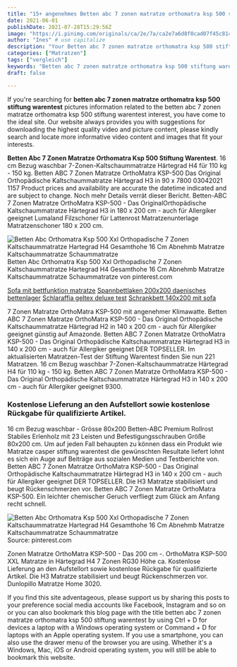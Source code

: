 ```yaml
---
title: "15+ angenehmes Betten abc 7 zonen matratze orthomatra ksp 500 stiftung warentest information"
date: 2021-06-01
publishDate: 2021-07-28T15:29:56Z
image: "https://i.pinimg.com/originals/ca/2e/7a/ca2e7a6d8f0cad07f45c81421305eada.jpg"
author: "Ines" # use capitalize
description: "Your Betten abc 7 zonen matratze orthomatra ksp 500 stiftung warentest images are ready. Betten abc 7 zonen matratze orthomatra ksp 500 stiftung warentest are a topic that is being searched for and liked by netizens today. You can Find and Download the Betten abc 7 zonen matratze orthomatra ksp 500 stiftung warentest files here. Download all free photos."
categories: ["Matratzen"]
tags: ["vergleich"]
keywords: "Betten abc 7 zonen matratze orthomatra ksp 500 stiftung warentest"
draft: false

---
```


If you're searching for **betten abc 7 zonen matratze orthomatra ksp 500 stiftung warentest** pictures information related to the betten abc 7 zonen matratze orthomatra ksp 500 stiftung warentest interest, you have come to the ideal  site. Our website always  provides you with  suggestions  for downloading  the highest  quality video and picture  content, please kindly search and locate more informative video content and images that fit your interests.

**Betten Abc 7 Zonen Matratze Orthomatra Ksp 500 Stiftung Warentest**. 16 cm Bezug waschbar 7-Zonen-Kaltschaummatratze Härtegrad H4 für 110 kg - 150 kg. Betten ABC 7 Zonen Matratze OrthoMatra KSP-500 Das Original Orthopädische Kaltschaummatratze Härtegrad H3 in 90 x 7800 03042021 1157 Product prices and availability are accurate the datetime indicated and are subject to change. Noch mehr Details verrät dieser Bericht. Betten-ABC 7 Zonen Matratze OrthoMatra KSP-500 - Das OriginalOrthopädische Kaltschaummatratze Härtegrad H3 in 180 x 200 cm - auch für Allergiker geeignet Lumaland Filzschoner für Lattenrost Matratzenunterlage Matratzenschoner 180 x 200 cm.

![Betten Abc Orthomatra Ksp 500 Xxl Orthopadische 7 Zonen Kaltschaummatratze Hartegrad H4 Gesamthohe 16 Cm Abnehmb Matratze Kaltschaummatratze Schaummatratze](https://i.pinimg.com/originals/ca/2e/7a/ca2e7a6d8f0cad07f45c81421305eada.jpg "Betten Abc Orthomatra Ksp 500 Xxl Orthopadische 7 Zonen Kaltschaummatratze Hartegrad H4 Gesamthohe 16 Cm Abnehmb Matratze Kaltschaummatratze Schaummatratze")
Betten Abc Orthomatra Ksp 500 Xxl Orthopadische 7 Zonen Kaltschaummatratze Hartegrad H4 Gesamthohe 16 Cm Abnehmb Matratze Kaltschaummatratze Schaummatratze von pinterest.com

[Sofa mit bettfunktion matratze](/sofa-mit-bettfunktion-matratze/)
[Spannbettlaken 200x200 daenisches bettenlager](/spannbettlaken-200x200-daenisches-bettenlager/)
[Schlaraffia geltex deluxe test](/schlaraffia-geltex-deluxe-test/)
[Schrankbett 140x200 mit sofa](/schrankbett-140x200-mit-sofa/)

7 Zonen Matratze OrthoMatra KSP-500 mit angenehmer Klimawatte. Betten ABC 7 Zonen Matratze OrthoMatra KSP-500 - Das Original Orthopädische Kaltschaummatratze Härtegrad H2 in 140 x 200 cm - auch für Allergiker geeignet günstig auf Amazonde. Betten ABC 7 Zonen Matratze OrthoMatra KSP-500 - Das Original Orthopädische Kaltschaummatratze Härtegrad H3 in 140 x 200 cm - auch für Allergiker geeignet DER TOPSELLER. Im aktualisierten Matratzen-Test der Stiftung Warentest finden Sie nun 221 Matratzen. 16 cm Bezug waschbar 7-Zonen-Kaltschaummatratze Härtegrad H4 für 110 kg - 150 kg. Betten ABC 7 Zonen Matratze OrthoMatra KSP-500 - Das Original Orthopädische Kaltschaummatratze Härtegrad H3 in 140 x 200 cm - auch für Allergiker geeignet 9300.

### Kostenlose Lieferung an den Aufstellort sowie kostenlose Rückgabe für qualifizierte Artikel.

16 cm Bezug waschbar - Grösse 80x200 Betten-ABC Premium Rollrost Stabiles Erlenholz mit 23 Leisten und Befestigungsschrauben Größe 80x200 cm. Um auf jeden Fall behaupten zu können dass ein Produkt wie Matratze casper stiftung warentest die gewünschten Resultate liefert lohnt es sich ein Auge auf Beiträge aus sozialen Medien und Testberichte von. Betten ABC 7 Zonen Matratze OrthoMatra KSP-500 - Das Original Orthopädische Kaltschaummatratze Härtegrad H3 in 140 x 200 cm - auch für Allergiker geeignet DER TOPSELLER. Die H3 Matratze stabilisiert und beugt Rückenschmerzen vor. Betten ABC 7 Zonen Matratze OrthoMatra KSP-500. Ein leichter chemischer Geruch verfliegt zum Glück am Anfang recht schnell.


![Betten Abc Orthomatra Ksp 500 Xxl Orthopadische 7 Zonen Kaltschaummatratze Hartegrad H4 Gesamthohe 16 Cm Abnehmb Matratze Kaltschaummatratze Schaummatratze](https://i.pinimg.com/originals/ca/2e/7a/ca2e7a6d8f0cad07f45c81421305eada.jpg "Betten Abc Orthomatra Ksp 500 Xxl Orthopadische 7 Zonen Kaltschaummatratze Hartegrad H4 Gesamthohe 16 Cm Abnehmb Matratze Kaltschaummatratze Schaummatratze")
Source: pinterest.com

Zonen Matratze OrthoMatra KSP-500 - Das 200 cm -. OrthoMatra KSP-500 XXL Matratze in Härtegrad H4 7 Zonen RG30 Höhe ca. Kostenlose Lieferung an den Aufstellort sowie kostenlose Rückgabe für qualifizierte Artikel. Die H3 Matratze stabilisiert und beugt Rückenschmerzen vor. Dunlopillo Matratze Home 3020.

If you find this site adventageous, please support us by sharing this posts to your preference social media accounts like Facebook, Instagram and so on or you can also bookmark this blog page with the title betten abc 7 zonen matratze orthomatra ksp 500 stiftung warentest by using Ctrl + D for devices a laptop with a Windows operating system or Command + D for laptops with an Apple operating system. If you use a smartphone, you can also use the drawer menu of the browser you are using. Whether it's a Windows, Mac, iOS or Android operating system, you will still be able to bookmark this website.
